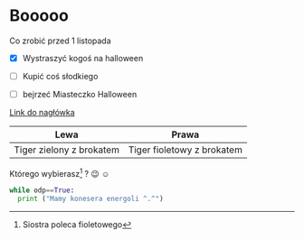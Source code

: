 # Booooo  </br>
Co zrobić przed 1 listopada
- [x] Wystraszyć kogoś na halloween
- [ ] Kupić coś słodkiego
- [ ] bejrzeć Miasteczko Halloween



[Link do nagłówka](#Booooo)

|Lewa|Prawa|
|:---:|:---:|
|Tiger zielony z brokatem|Tiger fioletowy z brokatem|</br>

Którego wybierasz[^1] ? :wink: :relaxed:

```py
while odp==True:
  print ("Mamy konesera energoli ^.^")
```
[^1]: Siostra poleca fioletowego
